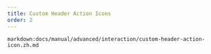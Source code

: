 ```yaml
---
title: Custom Header Action Icons
order: 2
---
```


`markdown:docs/manual/advanced/interaction/custom-header-action-icon.zh.md`
